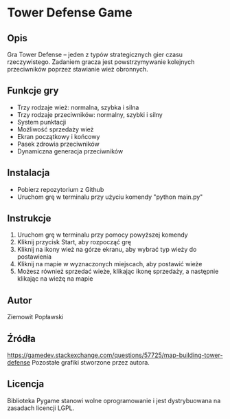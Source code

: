 # Tower Defense Game

## Opis
Gra Tower Defense – jeden z typów strategicznych gier czasu rzeczywistego. Zadaniem gracza jest powstrzymywanie kolejnych przeciwników poprzez stawianie wież obronnych.

## Funkcje gry
- Trzy rodzaje wież: normalna, szybka i silna
- Trzy rodzaje przeciwników: normalny, szybki i silny
- System punktacji
- Możliwość sprzedaży wież
- Ekran początkowy i końcowy
- Pasek zdrowia przeciwników
- Dynamiczna generacja przeciwników

## Instalacja
- Pobierz repozytorium z Github
- Uruchom grę w terminalu przy użyciu komendy "python main.py"

## Instrukcje
1. Uruchom grę w terminalu przy pomocy powyższej komendy
2. Kliknij przycisk Start, aby rozpocząć grę
3. Kliknij na ikony wież na górze ekranu, aby wybrać typ wieży do postawienia
4. Kliknij na mapie w wyznaczonych miejscach, aby postawić wieże
5. Możesz również sprzedać wieże, klikając ikonę sprzedaży, a następnie klikając na wieżę na mapie

## Autor
Ziemowit Popławski

## Źródła
https://gamedev.stackexchange.com/questions/57725/map-building-tower-defense
Pozostałe grafiki stworzone przez autora.

## Licencja
Biblioteka Pygame stanowi wolne oprogramowanie i jest dystrybuowana na zasadach licencji LGPL. 
